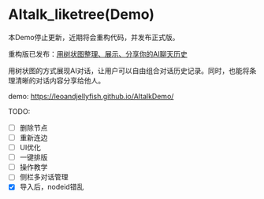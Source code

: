 # AItalk_liketree(Demo)
本Demo停止更新，近期将会重构代码，并发布正式版。

重构版已发布：[用树状图整理、展示、分享你的AI聊天历史](https://github.com/LeoAndJellyfish/AILand)

用树状图的方式展现AI对话，让用户可以自由组合对话历史记录。同时，也能将条理清晰的对话内容分享给他人。


demo: https://leoandjellyfish.github.io/AItalkDemo/

TODO:
- [ ] 删除节点
- [ ] 重新连边
- [ ] UI优化
- [ ] 一键排版
- [ ] 操作教学
- [ ] 侧栏多对话管理
- [x] 导入后，nodeid错乱